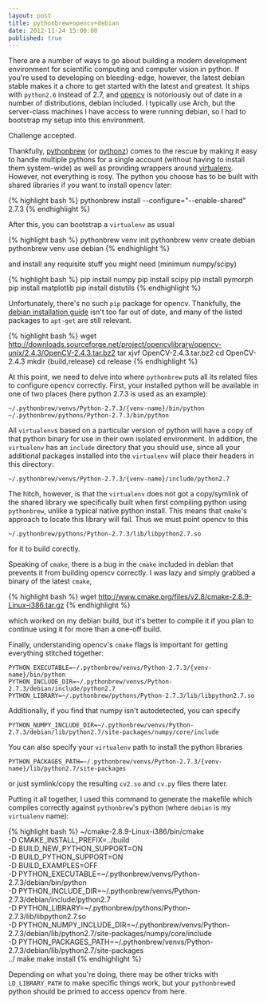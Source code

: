 ```yaml
---
layout: post
title: pythonbrew+opencv+debian
date: 2012-11-24 15:00:00
published: true
---
```


There are a number of ways to go about building a modern development
environment for scientific computing and computer vision in python.
If you're used to developing on bleeding-edge, however, the latest
debian stable makes it a chore to get started with the latest and
greatest.  It ships with `python2.6` instead of 2.7, and [opencv][1]
is notoriously out of date in a number of distributions, debian
included.  I typically use Arch, but the server-class machines I have
access to were running debian, so I had to bootstrap my setup into
this environment.

Challenge accepted.

Thankfully, [pythonbrew][2] (or [pythonz][4]) comes to the rescue by
making it easy to handle multiple pythons for a single account
(without having to install them system-wide) as well as providing
wrappers around [virtualenv][3].  However, not everything is rosy.
The python you choose has to be built with shared libraries if you
want to install opencv later:

{% highlight bash %}
pythonbrew install --configure="--enable-shared" 2.7.3 
{% endhighlight %}

After this, you can bootstrap a `virtualenv` as usual

{% highlight bash %}
pythonbrew venv init
pythonbrew venv create debian
pythonbrew venv use debian
{% endhighlight %}

and install any requisite stuff you might need (minimum numpy/scipy)

{% highlight bash %}
pip install numpy
pip install scipy
pip install pymorph
pip install matplotlib
pip install distutils
{% endhighlight %}

Unfortunately, there's no such `pip` package for opencv.  Thankfully,
the [debian installation guide][5] isn't too far out of date, and many
of the listed packages to `apt-get` are still relevant.

{% highlight bash %}
wget http://downloads.sourceforge.net/project/opencvlibrary/opencv-unix/2.4.3/OpenCV-2.4.3.tar.bz2
tar xjvf OpenCV-2.4.3.tar.bz2
cd OpenCV-2.4.3
mkdir {build,release}
cd release
{% endhighlight %}

At this point, we need to delve into where `pythonbrew` puts all its
related files to configure opencv correctly.  First, your installed
python will be available in one of two places (here python 2.7.3 is
used as an example):

    ~/.pythonbrew/venvs/Python-2.7.3/{venv-name}/bin/python
	~/.pythonbrew/pythons/Python-2.7.3/bin/python

All `virtualenv`s based on a particular version of python will have a
copy of that python binary for use in their own isolated environment.
In addition, the `virtualenv` has an `include` directory that you
should use, since all your additional packages installed into the
`virtualenv` will place their headers in this directory:

    ~/.pythonbrew/venvs/Python-2.7.3/{venv-name}/include/python2.7

The hitch, however, is that the `virtualenv` does not got a
copy/symlink of the shared library we specifically built when first
compiling python using `pythonbrew`, unlike a typical native python
install.  This means that `cmake`'s approach to locate this library
will fail.  Thus we must point opencv to this

    ~/.pythonbrew/pythons/Python-2.7.3/lib/libpython2.7.so

for it to build corectly.

Speaking of `cmake`, there is a bug in the `cmake` included in debian
that prevents it from building opencv correctly.  I was lazy and
simply grabbed a binary of the latest `cmake`,

{% highlight bash %}
wget http://www.cmake.org/files/v2.8/cmake-2.8.9-Linux-i386.tar.gz
{% endhighlight %}

which worked on my debian build, but it's better to compile it if you
plan to continue using it for more than a one-off build.

Finally, understanding opencv's `cmake` flags is important for getting
everything stitched together:

    PYTHON_EXECUTABLE=~/.pythonbrew/venvs/Python-2.7.3/{venv-name}/bin/python
	PYTHON_INCLUDE_DIR=~/.pythonbrew/venvs/Python-2.7.3/debian/include/python2.7
	PYTHON_LIBRARY=~/.pythonbrew/pythons/Python-2.7.3/lib/libpython2.7.so
	
Additionally, if you find that numpy isn't autodetected, you can specify

    PYTHON_NUMPY_INCLUDE_DIR=~/.pythonbrew/venvs/Python-2.7.3/debian/lib/python2.7/site-packages/numpy/core/include

You can also specify your `virtualenv` path to install the python libraries

    PYTHON_PACKAGES_PATH=~/.pythonbrew/venvs/Python-2.7.3/{venv-name}/lib/python2.7/site-packages

or just symlink/copy the resulting `cv2.so` and `cv.py` files there later.

Putting it all together, I used this command to generate the makefile
which compiles correctly against `pythonbrew`'s python (where `debian`
is my `virtualenv` name):

{% highlight bash %}
~/cmake-2.8.9-Linux-i386/bin/cmake \
-D CMAKE_INSTALL_PREFIX=../build \
-D BUILD_NEW_PYTHON_SUPPORT=ON \
-D BUILD_PYTHON_SUPPORT=ON \
-D BUILD_EXAMPLES=OFF \
-D PYTHON_EXECUTABLE=~/.pythonbrew/venvs/Python-2.7.3/debian/bin/python \
-D PYTHON_INCLUDE_DIR=~/.pythonbrew/venvs/Python-2.7.3/debian/include/python2.7 \
-D PYTHON_LIBRARY=~/.pythonbrew/pythons/Python-2.7.3/lib/libpython2.7.so \
-D PYTHON_NUMPY_INCLUDE_DIR=~/.pythonbrew/venvs/Python-2.7.3/debian/lib/python2.7/site-packages/numpy/core/include \
-D PYTHON_PACKAGES_PATH=~/.pythonbrew/venvs/Python-2.7.3/debian/lib/python2.7/site-packages \
../
make
make install
{% endhighlight %}

Depending on what you're doing, there may be other tricks with
`LD_LIBRARY_PATH` to make specific things work, but your
`pythonbrew`ed python should be primed to access opencv from here.

[1]: http://opencv.willowgarage.com
[2]: https://github.com/utahta/pythonbrew
[3]: http://www.virtualenv.org/
[4]: https://github.com/saghul/pythonz
[5]: http://opencv.willowgarage.com/wiki/InstallGuide%20%3A%20Debian
